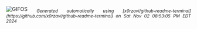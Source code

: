 <div align="justify">
<picture>
    <source media="(prefers-color-scheme: dark)" srcset="https://i.ibb.co/D9tKBJq/output-gif.gif">
    <source media="(prefers-color-scheme: light)" srcset="https://i.ibb.co/D9tKBJq/output-gif.gif">
    <img alt="GIFOS" src="https://i.ibb.co/D9tKBJq/output-gif.gif">
</picture>
<sub><i>Generated automatically using [x0rzavi/github-readme-terminal](https://github.com/x0rzavi/github-readme-terminal) on Sat Nov 02 08:53:05 PM EDT 2024</i></sub>
</div>

<!--  -->